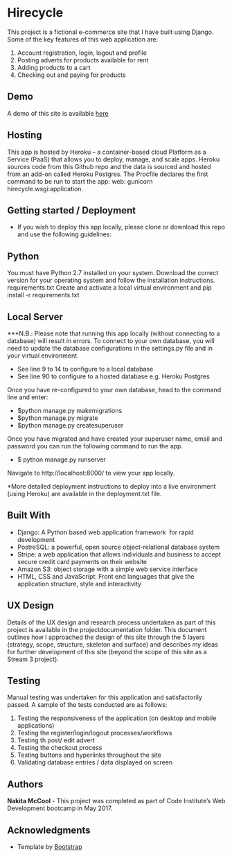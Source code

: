 # Hirecycle 

This project is a fictional e-commerce site that I have built using Django. Some of the key features of this web application are:
1.	Account registration, login, logout and profile
2.	Posting adverts for products available for rent
3.	Adding products to a cart
4.	Checking out and paying for products

## Demo

A demo of this site is available [here](https://hirecycle-ecomm-site.herokuapp.com/)

## Hosting

This app is hosted by Heroku – a container-based cloud Platform as a Service (PaaS) that allows you to deploy, manage, 
and scale apps. Heroku sources code from this Github repo and the data is sourced and hosted from an add-on called Heroku Postgres. 
The Procfile declares the first command to be run to start the app: web: gunicorn hirecycle.wsgi:application.


## Getting started / Deployment

* If you wish to deploy this app locally, please clone or download this repo and use the following guidelines:

## Python
You must have Python 2.7 installed on your system. Download the correct version for your operating system and follow the installation instructions.
requirements.txt
Create and activate a local virtual environment and pip install -r requirements.txt

## Local Server
***N.B.: Please note that running this app locally (without connecting to a database) will result in errors. To connect to your own database, you will need to update the database configurations in the settings.py file and in your virtual environment. 
* See line 9 to 14 to configure to a local database
* See line 90 to configure to a hosted database e.g. Heroku Postgres

Once you have re-configured to your own database, head to the command line and enter:
* $python manage.py makemigrations
* $python manage.py migrate
* $python manage.py createsuperuser

Once you have migrated and have created your superuser name, email and password you can run the following command to run the app.
* $ python manage.py runserver

Navigate to http://localhost:8000/ to view your app locally.

*More detailed deployment instructions to deploy into a live environment (using Heroku) are available in the deployment.txt file.

## Built With

* Django: A Python based web application framework  for rapid development
* PostreSQL: a powerful, open source object-relational database system
* Stripe: a web application that allows individuals and business to accept secure credit card payments on their website
* Amazon S3: object storage with a simple web service interface 
* HTML, CSS and JavaScript: Front end languages that give the application structure, style and interactivity

## UX Design

Details of the UX design and research process undertaken as part of this project is available in the 
projectdocumentation folder. This document outlines how I approached the design of this site through the 
5 layers (strategy, scope, structure, skeleton and surface) and describes 
my ideas for further development of this site (beyond the scope of this site as a Stream 3 project).

## Testing

Manual testing was undertaken for this application and satisfactorily passed. A sample of the tests conducted are as follows:
1.	Testing the responsiveness of the application (on desktop and mobile applications)
2.	Testing the register/login/logout processes/workflows
3.	Testing th post/ edit advert
4.	Testing the checkout process
5.	Testing buttons and hyperlinks throughout the site
6.	Validating database entries / data displayed on screen


## Authors

**Nakita McCool** - This project was completed as part of Code Institute’s Web Development bootcamp in May 2017.

## Acknowledgments

* Template by [Bootstrap](https://startbootstrap.com/)

